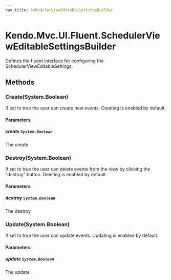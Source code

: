 ```yaml
---
nav_title: SchedulerViewEditableSettingsBuilder
---
```


# Kendo.Mvc.UI.Fluent.SchedulerViewEditableSettingsBuilder
Defines the fluent interface for configuring the SchedulerViewEditableSettings.




## Methods


### Create(System.Boolean)
If set to true the user can create new events. Creating is enabled by default.


#### Parameters

##### create `System.Boolean`
The create





### Destroy(System.Boolean)
If set to true the user can delete events from the view by clicking the "destroy" button. Deleting is enabled by default.


#### Parameters

##### destroy `System.Boolean`
The destroy





### Update(System.Boolean)
If set to true the user can update events. Updating is enabled by default.


#### Parameters

##### update `System.Boolean`
The update






